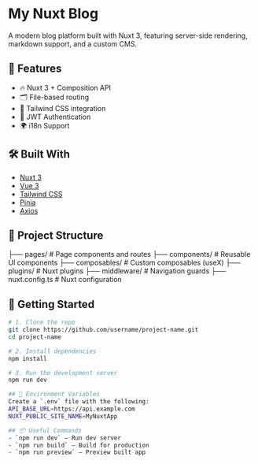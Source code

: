# My Nuxt Blog
A modern blog platform built with Nuxt 3, featuring server-side rendering, markdown support, and a custom CMS.

## 🚀 Features
- 🔥 Nuxt 3 + Composition API
- 🗂️ File-based routing
- 💅 Tailwind CSS integration
- 🔐 JWT Authentication
- 🌍 i18n Support

## 🛠️ Built With
- [Nuxt 3](https://nuxt.com/)
- [Vue 3](https://vuejs.org/)
- [Tailwind CSS](https://tailwindcss.com/)
- [Pinia](https://pinia.vuejs.org/)
- [Axios](https://axios-http.com/)

## 📁 Project Structure
├── pages/ # Page components and routes ├── components/ # Reusable UI components ├── composables/ # Custom composables (useX) ├── plugins/ # Nuxt plugins ├── middleware/ # Navigation guards ├── nuxt.config.ts # Nuxt configuration

## 🚀 Getting Started
```bash
# 1. Clone the repo
git clone https://github.com/username/project-name.git
cd project-name

# 2. Install dependencies
npm install

# 3. Run the development server
npm run dev

## 🔐 Environment Variables
Create a `.env` file with the following:
API_BASE_URL=https://api.example.com 
NUXT_PUBLIC_SITE_NAME=MyNuxtApp

## 📦 Useful Commands
- `npm run dev` – Run dev server
- `npm run build` – Build for production
- `npm run preview` – Preview built app
